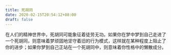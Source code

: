 ```yaml
---
title: 死胡同
date: 2020-02-15T20:54:12+08:00
draft: false
---
```


在人们的精神世界中，死胡同可能象征着徒劳无功。如果你在梦中梦到自己走进了一个死胡同，则意味着梦顽固地坚守着旧的行为模式，这样就在某种程度上阻止了你的进步；如果你梦到自己正站在一个死胡同中，则意味着你性格中的懒散成分。